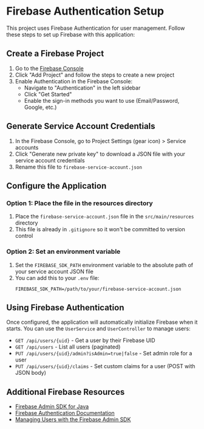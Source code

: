 # Firebase Authentication Setup

This project uses Firebase Authentication for user management. Follow these steps to set up Firebase with this application:

## Create a Firebase Project

1. Go to the [Firebase Console](https://console.firebase.google.com/)
2. Click "Add Project" and follow the steps to create a new project
3. Enable Authentication in the Firebase Console:
   - Navigate to "Authentication" in the left sidebar
   - Click "Get Started"
   - Enable the sign-in methods you want to use (Email/Password, Google, etc.)

## Generate Service Account Credentials

1. In the Firebase Console, go to Project Settings (gear icon) > Service accounts
2. Click "Generate new private key" to download a JSON file with your service account credentials
3. Rename this file to `firebase-service-account.json`

## Configure the Application

### Option 1: Place the file in the resources directory

1. Place the `firebase-service-account.json` file in the `src/main/resources` directory
2. This file is already in `.gitignore` so it won't be committed to version control

### Option 2: Set an environment variable

1. Set the `FIREBASE_SDK_PATH` environment variable to the absolute path of your service account JSON file
2. You can add this to your `.env` file:
   ```
   FIREBASE_SDK_PATH=/path/to/your/firebase-service-account.json
   ```

## Using Firebase Authentication

Once configured, the application will automatically initialize Firebase when it starts. You can use the `UserService` and `UserController` to manage users:

- `GET /api/users/{uid}` - Get a user by their Firebase UID
- `GET /api/users` - List all users (paginated)
- `PUT /api/users/{uid}/admin?isAdmin=true|false` - Set admin role for a user
- `PUT /api/users/{uid}/claims` - Set custom claims for a user (POST with JSON body)

## Additional Firebase Resources

- [Firebase Admin SDK for Java](https://firebase.google.com/docs/admin/setup)
- [Firebase Authentication Documentation](https://firebase.google.com/docs/auth)
- [Managing Users with the Firebase Admin SDK](https://firebase.google.com/docs/auth/admin/manage-users) 